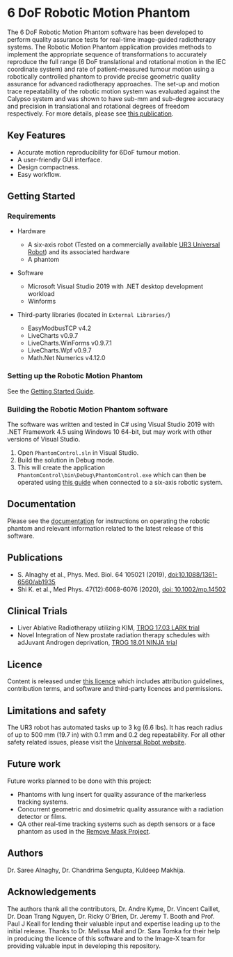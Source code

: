 # 6 DoF Robotic Motion Phantom

The 6 DoF Robotic Motion Phantom software has been developed to perform quality assurance tests for real-time image-guided radiotherapy systems. The Robotic Motion Phantom application provides methods to implement the appropriate sequence of transformations to accurately reproduce the full range (6 DoF translational and rotational motion in the IEC coordinate system) and rate of patient-measured tumour motion using a robotically controlled phantom to provide precise geometric quality assurance for advanced radiotherapy approaches. The set-up and motion trace repeatability of the robotic motion system was evaluated against the Calypso system and was shown to have sub-mm and sub-degree accuracy and precision in translational and rotational degrees of freedom respectively. For more details, please see [this publication](https://doi.org/10.1088/1361-6560/ab1935).

## Key Features

- Accurate motion reproducibility for 6DoF tumour motion.
- A user-friendly GUI interface.
- Design compactness.
- Easy workflow.


## Getting Started
### Requirements
    
  * Hardware
     - A six-axis robot (Tested on a commercially available [UR3 Universal Robot](https://www.universal-robots.com/products/ur3-robot/)) and its associated hardware
     - A phantom
  
  * Software 
     - Microsoft Visual Studio 2019 with .NET desktop development workload
     - Winforms
  
  * Third-party libraries (located in `External Libraries/`)
     - EasyModbusTCP v4.2
     - LiveCharts v0.9.7
     - LiveCharts.WinForms v0.9.7.1
     - LiveCharts.Wpf v0.9.7
     - Math.Net Numerics v4.12.0
     

### Setting up the Robotic Motion Phantom

See the [Getting Started Guide](https://github.com/ACRF-Image-X-Institute/6-DoF-Robotic-Motion-Phantom/blob/main/Documentation/Getting%20Started.docx).

### Building the Robotic Motion Phantom software

The software was written and tested in C# using Visual Studio 2019 with .NET Framework 4.5 using Windows 10 64-bit, but may work with other versions of Visual Studio.

1. Open `PhantomControl.sln` in Visual Studio.
2. Build the solution in Debug mode.
3. This will create the application `PhantomControl\bin\Debug\PhantomControl.exe` which can then be operated using [this guide](https://github.com/ACRF-Image-X-Institute/6-DoF-Robotic-Motion-Phantom/blob/main/Documentation/Software%20GUI%20Guide.pdf) when connected to a six-axis robotic system.

## Documentation

Please see the [documentation](https://github.com/ACRF-Image-X-Institute/6-DoF-Robotic-Motion-Phantom/tree/main/Documentation) for instructions on operating the robotic phantom and relevant information related to the latest release of this software. 

## Publications

- S. Alnaghy et al., Phys. Med. Biol. 64 105021 (2019), [doi:10.1088/1361-6560/ab1935](https://doi.org/10.1088/1361-6560/ab1935)
- Shi K. et al., Med Phys. 47(12):6068-6076 (2020), [doi: 10.1002/mp.14502](https://aapm.onlinelibrary.wiley.com/doi/full/10.1002/mp.14502)

## Clinical Trials

- Liver Ablative Radiotherapy utilizing KIM, [TROG 17.03 LARK trial](https://www.trog.com.au/1703-LARK) 
- Novel Integration of New prostate radiation therapy schedules with adJuvant Androgen deprivation, [TROG 18.01 NINJA trial](https://www.trog.com.au/1801-NINJA)

## Licence

Content is released under [this licence](https://github.com/ACRF-Image-X-Institute/6-DoF-Robotic-Motion-Phantom/blob/a5fb87378eb501c1a9539277ff3f0080b794489e/Copyright%20Notice%20and%20Licence.pdf) which includes attribution guidelines, contribution terms, and software and third-party licences and permissions.

## Limitations and safety 

The UR3 robot has automated tasks up to 3 kg (6.6 lbs). It has reach radius of up to 500 mm (19.7 in) with 0.1 mm and 0.2 deg repeatability. For all other safety related issues, please visit the [Universal Robot website](https://www.universal-robots.com/articles/).

## Future work

Future works planned to be done with this project:

- Phantoms with lung insert for quality assurance of the markerless tracking systems.
- Concurrent geometric and dosimetric quality assurance with a radiation detector or films. 
- QA other real-time tracking systems such as depth sensors or a face phantom as used in the [Remove Mask Project](https://image-x.sydney.edu.au/home/remove-the-mask/).

## Authors

Dr. Saree Alnaghy, Dr. Chandrima Sengupta, Kuldeep Makhija.

## Acknowledgements

The authors thank all the contributors, Dr. Andre Kyme, Dr. Vincent Caillet, Dr. Doan Trang Nguyen, Dr. Ricky O'Brien, Dr. Jeremy T. Booth and Prof. Paul J Keall for lending their valuable input and expertise leading up to the initial release. Thanks to Dr. Melissa Mail and Dr. Sara Tomka for their help in producing the licence of this software and to the Image-X team for providing valuable input in developing this repository.
